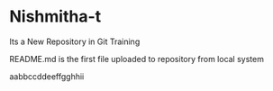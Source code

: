# Nishmitha-t
Its a New Repository in Git Training

README.md is the first file uploaded to repository from local system

aabbccddeeffgghhii